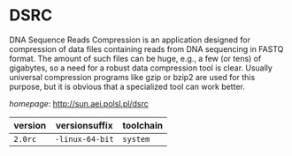 # DSRC

DNA Sequence Reads Compression is an application designed for compression of data files  containing reads from DNA sequencing in FASTQ format. The amount of such files can be huge, e.g., a few  (or tens) of gigabytes, so a need for a robust data compression tool is clear. Usually universal compression  programs like gzip or bzip2 are used for this purpose, but it is obvious that a specialized tool can work better.

*homepage*: <http://sun.aei.polsl.pl/dsrc>

version | versionsuffix | toolchain
--------|---------------|----------
``2.0rc`` | ``-linux-64-bit`` | ``system``
